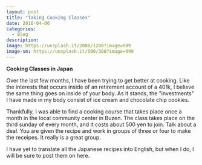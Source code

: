 ```yaml
---
layout: post
title: "Taking Cooking Classes"
date: 2016-04-06
categories:
  - Blog
description: 
image: https://unsplash.it/2000/1200?image=999
image-sm: https://unsplash.it/500/300?image=999
---
```


<strong> Cooking Classes in Japan </strong>

Over the last few months, I have been trying to get better at cooking. Like the interests that occurs inside of an retirement account of a 401k, I believe the same thing goes on inside of your body. As it stands, the "investments" I have made in my body consist of ice cream and chocolate chip cookies. 

Thankfully, I was able to find a cooking course that takes place once a month in the local community center in Buzen. The class takes place on the third sunday of every month, and it costs about 500 yen to join. Talk about a deal. You are given the recipe and work in groups of three or four to make the receipes. It really is a great group. 

I have yet to translate all the Japanese recipes into English, but when I do, I will be sure to post them on here.